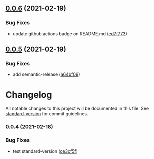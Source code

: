 ## [0.0.6](https://github.com/pchmn/la-danze-ui/compare/v0.0.5...v0.0.6) (2021-02-19)


### Bug Fixes

* update github actions badge on README.md ([ed7f773](https://github.com/pchmn/la-danze-ui/commit/ed7f77310af5258a8dc660799d4299dc602bd869))

## [0.0.5](https://github.com/pchmn/la-danze-ui/compare/v0.0.4...v0.0.5) (2021-02-19)


### Bug Fixes

* add semantic-release ([a64bf09](https://github.com/pchmn/la-danze-ui/commit/a64bf09b834dc72118eec0b3075fdefa348ba34c))

# Changelog

All notable changes to this project will be documented in this file. See [standard-version](https://github.com/conventional-changelog/standard-version) for commit guidelines.

### [0.0.4](https://github.com/pchmn/la-danze-ui/compare/v0.0.3...v0.0.4) (2021-02-18)


### Bug Fixes

* test standard-version ([ce3cf5f](https://github.com/pchmn/la-danze-ui/commit/ce3cf5fefa1d41237d12207b52efd40e00302020))
